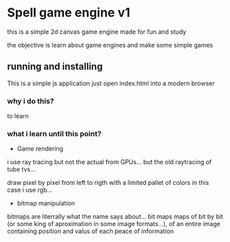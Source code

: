 # Spell game engine v1

this is a simple 2d canvas game engine made for fun and study

the objective is learn about game engines and make some simple games 

## running and installing 

This is a simple js application just open index.html into a modern browser

### why i do this?

to learn 

### what i learn until this point? 


- Game rendering 

i use ray tracing but not the actual from GPUs... but the old raytracing of tube tvs...

draw pixel by pixel from left to rigth with a limited pallet of colors in this case i use rgb... 

- bitmap manipulation 

bitmaps are literrally what the name says about... bit maps maps of bit by bit (or some king of aproximation in some image formats...), of an entire image containing position and valus of each peace of information


